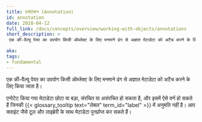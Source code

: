 ```yaml
---
title: एनोटेशन (Annotation)
id: annotation
date: 2018-04-12
full_link: /docs/concepts/overview/working-with-objects/annotations
short_description: >
 एक की-वैल्यू पेयर का उपयोग किसी ऑब्जेक्ट के लिए मनमाने ढंग से अज्ञात मेटाडेटा को अटैच करने के लिए किया जाता है।

aka: 
tags:
- fundamental
---
```

एक की-वैल्यू पेयर का उपयोग किसी ऑब्जेक्ट के लिए मनमाने ढंग से अज्ञात मेटाडेटा को अटैच करने के लिए किया जाता है।

<!--more--> 

एनोटेट किया गया मेटाडेटा छोटा या बड़ा, संरचित या असंरचित हो सकता है, और इसमें ऐसे वर्ण हो सकते हैं जिनकी {{< glossary_tooltip text="लेबल" term_id="label" >}} में अनुमति नहीं है। आप क्लाइंट जैसे टूल और लाइब्रेरी के साथ मेटाडेटा पुनर्प्राप्त कर सकते हैं।